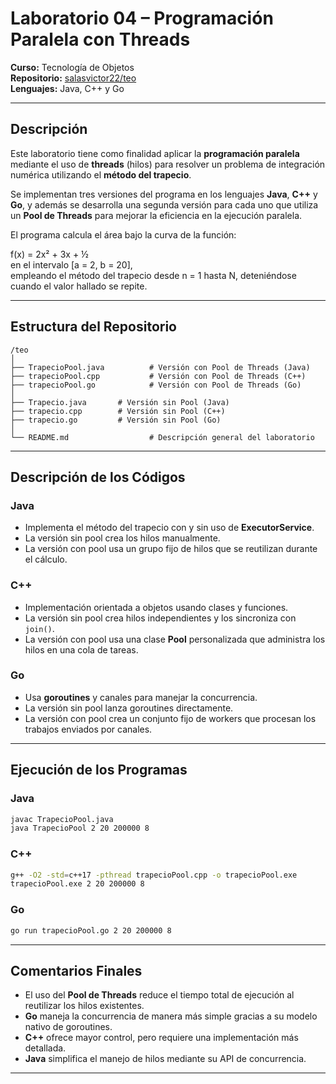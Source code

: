 # Laboratorio 04 – Programación Paralela con Threads

**Curso:** Tecnología de Objetos  
**Repositorio:** [salasvictor22/teo](https://github.com/salasvictor22/teo)  
**Lenguajes:** Java, C++ y Go  

---

## Descripción

Este laboratorio tiene como finalidad aplicar la **programación paralela** mediante el uso de **threads** (hilos) para resolver un problema de integración numérica utilizando el **método del trapecio**.

Se implementan tres versiones del programa en los lenguajes **Java**, **C++** y **Go**, y además se desarrolla una segunda versión para cada uno que utiliza un **Pool de Threads** para mejorar la eficiencia en la ejecución paralela.

El programa calcula el área bajo la curva de la función:

f(x) = 2x² + 3x + ½  
en el intervalo [a = 2, b = 20],  
empleando el método del trapecio desde n = 1 hasta N, deteniéndose cuando el valor hallado se repite.

---

## Estructura del Repositorio

```
/teo
│
├── TrapecioPool.java          # Versión con Pool de Threads (Java)
├── trapecioPool.cpp           # Versión con Pool de Threads (C++)
├── trapecioPool.go            # Versión con Pool de Threads (Go)
│
├── Trapecio.java       # Versión sin Pool (Java)
├── trapecio.cpp        # Versión sin Pool (C++)
├── trapecio.go         # Versión sin Pool (Go)
│
└── README.md                  # Descripción general del laboratorio
```

---

## Descripción de los Códigos

### Java
- Implementa el método del trapecio con y sin uso de **ExecutorService**.  
- La versión sin pool crea los hilos manualmente.  
- La versión con pool usa un grupo fijo de hilos que se reutilizan durante el cálculo.

### C++
- Implementación orientada a objetos usando clases y funciones.  
- La versión sin pool crea hilos independientes y los sincroniza con `join()`.  
- La versión con pool usa una clase **Pool** personalizada que administra los hilos en una cola de tareas.

### Go
- Usa **goroutines** y canales para manejar la concurrencia.  
- La versión sin pool lanza goroutines directamente.  
- La versión con pool crea un conjunto fijo de workers que procesan los trabajos enviados por canales.

---

## Ejecución de los Programas

### Java
```bash
javac TrapecioPool.java
java TrapecioPool 2 20 200000 8
```

### C++
```bash
g++ -O2 -std=c++17 -pthread trapecioPool.cpp -o trapecioPool.exe
trapecioPool.exe 2 20 200000 8
```

### Go
```bash
go run trapecioPool.go 2 20 200000 8
```

---

## Comentarios Finales

- El uso del **Pool de Threads** reduce el tiempo total de ejecución al reutilizar los hilos existentes.  
- **Go** maneja la concurrencia de manera más simple gracias a su modelo nativo de goroutines.  
- **C++** ofrece mayor control, pero requiere una implementación más detallada.  
- **Java** simplifica el manejo de hilos mediante su API de concurrencia.

---
